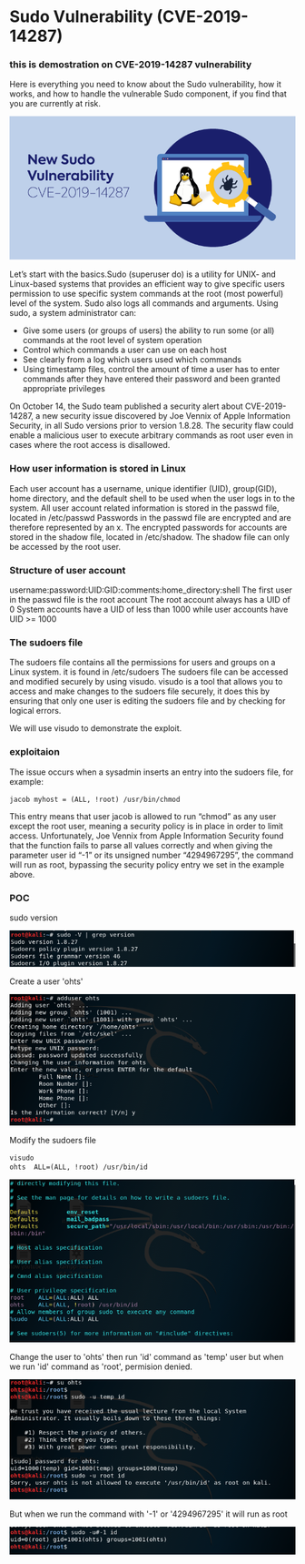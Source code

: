 # Sudo Vulnerability (CVE-2019-14287)
### this is demostration on CVE-2019-14287 vulnerability

Here is everything you need to know about the Sudo vulnerability, how it works, and how to handle the vulnerable Sudo component, if you find that you are currently at risk.

![](Images/itemeditorimage_5da833eadf9da.png)

Let’s start with the basics.Sudo (superuser do) is a utility for UNIX- and Linux-based systems that provides an efficient way to give specific users permission to use specific system commands at the root (most powerful) level of the system. Sudo also logs all commands and arguments. Using sudo, a system administrator can: 

- Give some users (or groups of users) the ability to run some (or all) commands at the root level of system operation
- Control which commands a user can use on each host
- See clearly from a log which users used which commands
- Using timestamp files, control the amount of time a user has to enter commands after they have entered their password and been granted appropriate privileges

On October 14, the Sudo team published a security alert about CVE-2019-14287, a new security issue discovered by Joe Vennix of Apple Information Security, in all Sudo versions prior to version 1.8.28. The security flaw could enable a malicious user to execute arbitrary commands as root user even in cases where the root access is disallowed.

### How user information is stored in Linux

Each user account has a username, unique identifier (UID), group(GID), home directory, and the default shell to be used when the user logs in to the system.
All user account related information is stored in the passwd file, located in /etc/passwd
Passwords in the passwd file are encrypted and are therefore represented by an x.
The encrypted passwords for accounts are stored in the shadow file, located in /etc/shadow. The shadow file can only be accessed by the root user.

### Structure of user account

username:password:UID:GID:comments:home_directory:shell
The first user in the passwd file is the root account
The root account always has a UID of 0
System accounts have a UID of less than 1000 while user accounts have UID >= 1000

### The sudoers file

The sudoers file contains all the permissions for users and groups on a Linux system. it is found in /etc/sudoers
The sudoers file can be accessed and modified securely by using visudo.
visudo is a tool that allows you to access and make changes to the sudoers file securely, it does this by ensuring that only one user is editing the sudoers file and by checking for logical errors.

We will use visudo to demonstrate the exploit.

### exploitaion

The issue occurs when a sysadmin inserts an entry into the sudoers file, for example:
```
jacob myhost = (ALL, !root) /usr/bin/chmod
```
This entry means that user jacob is allowed to run “chmod” as any user except the root user, meaning a security policy is in place in order to limit access.
Unfortunately, Joe Vennix from Apple Information Security found that the function fails to parse all values correctly and when giving the parameter user id “-1” or its unsigned number “4294967295”, the command will run as root, bypassing the security policy entry we set in the example above. 

### POC

sudo version

![](Images/1.PNG)

Create a user 'ohts'

![](Images/2.PNG)

Modify the sudoers file
```
visudo
ohts  ALL=(ALL, !root) /usr/bin/id
```
![](Images/5.PNG)

Change the user to 'ohts'
then run 'id' command as 'temp' user
but when we run 'id' command as 'root', permision denied.

![](Images/3.PNG)

But when we run the command with '-1' or '4294967295' it will run as root

![](Images/4.PNG)





